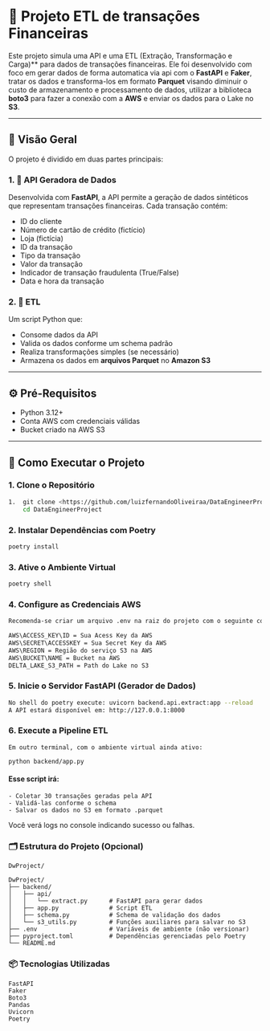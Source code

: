 ﻿# 🏦 Projeto ETL de transações Financeiras

Este projeto simula uma API e uma ETL (Extração, Transformação e Carga)** para dados de transações financeiras. Ele foi desenvolvido com foco em gerar dados de forma automatica via api com o **FastAPI** e **Faker**, tratar os dados e transforma-los em formato **Parquet** visando diminuir o custo de armazenamento e processamento de dados, utilizar a biblioteca **boto3** para fazer a conexão com a **AWS** e enviar os dados para o Lake no **S3**.

---

## 📌 Visão Geral

O projeto é dividido em duas partes principais:

### 1. 🔧 API Geradora de Dados

Desenvolvida com **FastAPI**, a API permite a geração de dados sintéticos que representam transações financeiras. Cada transação contém:

- ID do cliente  
- Número de cartão de crédito (fictício)  
- Loja (fictícia)  
- ID da transação  
- Tipo da transação  
- Valor da transação  
- Indicador de transação fraudulenta (True/False)
- Data e hora da transação  


### 2. 🔄 ETL

Um script Python que:

- Consome dados da API  
- Valida os dados conforme um schema padrão  
- Realiza transformações simples (se necessário)  
- Armazena os dados em **arquivos Parquet** no **Amazon S3**

---

## ⚙️ Pré-Requisitos

- Python 3.12+  
- Conta AWS com credenciais válidas  
- Bucket criado na AWS S3

---

## 🚀 Como Executar o Projeto

### 1. Clone o Repositório

```bash
1.  git clone <https://github.com/luizfernandoOliveiraa/DataEngineerProject.git>
    cd DataEngineerProject
```

### 2. Instalar Dependências com Poetry
```bash
poetry install
```
### 3. Ative o Ambiente Virtual
```bash
poetry shell
```

### 4. Configure as Credenciais AWS

```bash
Recomenda-se criar um arquivo .env na raiz do projeto com o seguinte conteúdo:

AWS\ACCESS_KEY\ID = Sua Acess Key da AWS
AWS\SECRET\ACCESSKEY = Sua Secret Key da AWS
AWS\REGION = Região do serviço S3 na AWS
AWS\BUCKET\NAME = Bucket na AWS
DELTA_LAKE_S3_PATH = Path do Lake no S3

```

### 5. Inicie o Servidor FastAPI (Gerador de Dados)
```bash
No shell do poetry execute: uvicorn backend.api.extract:app --reload
A API estará disponível em: http://127.0.0.1:8000
```

### 6. Execute a Pipeline ETL
```
Em outro terminal, com o ambiente virtual ainda ativo:

python backend/app.py
```
#### Esse script irá:
    - Coletar 30 transações geradas pela API
    - Validá-las conforme o schema
    - Salvar os dados no S3 em formato .parquet
Você verá logs no console indicando sucesso ou falhas.



### 🗂️ Estrutura do Projeto (Opcional)
```
DwProject/

DwProject/
├── backend/
│   ├── api/
│   │   └── extract.py      # FastAPI para gerar dados
│   ├── app.py              # Script ETL
│   ├── schema.py           # Schema de validação dos dados
│   └── s3_utils.py         # Funções auxiliares para salvar no S3
├── .env                    # Variáveis de ambiente (não versionar)
├── pyproject.toml          # Dependências gerenciadas pelo Poetry
└── README.md
```
### 📦 Tecnologias Utilizadas

    FastAPI
    Faker
    Boto3
    Pandas
    Uvicorn
    Poetry

